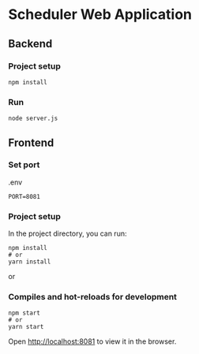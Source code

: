 # Scheduler Web Application


## Backend

### Project setup
```
npm install
```

### Run
```
node server.js
```

## Frontend
### Set port
.env
```
PORT=8081
```
### Project setup

In the project directory, you can run:

```
npm install
# or
yarn install
```

or

### Compiles and hot-reloads for development

```
npm start
# or
yarn start
```

Open [http://localhost:8081](http://localhost:8081) to view it in the browser.


